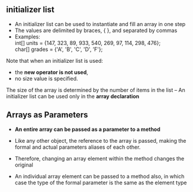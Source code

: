 ## initializer list
- An initializer list can be used to instantiate and fill an array in one step
- The values are delimited by braces, { }, and separated by commas
 - Examples:  
    int[] units = {147, 323, 89, 933, 540, 269, 97, 114, 298, 476};  
    char[] grades = {'A', 'B', 'C', 'D', ’F'};  
    
Note that when an initializer list is used:  
- the **new operator is not used**, 
- no size value is specified.

The size of the array is determined by the number of items in the list
– An initializer list can be used only in the **array declaration**

## Arrays as Parameters
- **An entire array can be passed as a parameter to a method**

- Like any other object, the reference to the array is passed, making the formal and actual parameters aliases of each other. 
- Therefore, changing an array element within the method changes the original
- An individual array element can be passed to a method also, in which case the type of the formal parameter is the same as the element type
